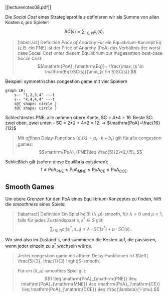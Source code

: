 [[lecturenotes08.pdf]]

Die *Social Cost* eines Strategieprofils $s$ definieren wir als Summe von allen Kosten $c_{i}$ pro Spieler: $$SC(s)=\sum_{i \in N}c_{i}(s).$$

> [!abstract] Definition *Price of Anarchy*
> Für ein Equilibrium-Konzept $\mathrm{Eq}$ (z.B. ein PNE) ist der Price of Anarchy ($\mathrm{PoA}$) das Verhältnis der worst-case Social Cost unter diesem Equilibrium zur insgesamten best-case Social Cost:
> $$\mathrm{PoA}_{\mathrm{Eq}}= \frac{\max_{s \in \mathrm{Eq}}SC(s)}{\min_{s \in S}SC(s)}.$$

Beispiel: symmetrisches congestion game mit vier Spielern
```mermaid
graph LR;
	s-- "1,2,3,4" ---t
	s-- "4,4,4,4" ---t
	s@{ shape: circle }
	t@{ shape: circle }
```

Schlechtestes PNE: alle nehmen obere Kante, SC = 4\*4 = 16.
Beste SC: zwei oben, zwei unten - SC = 2\*2 + 4\*2 = 12.
-> $\mathrm{PoA}=\frac{16}{12}$

> Mit *affinen* Delay-Functions ($d_{r}(k)=a_{r} \cdot k + b_{r}$) gilt für alle congestion games: $$\mathrm{PoA}_{PNE}\leq \frac{5}{2}=2,\!5\,.$$

Schließlich gilt (sofern diese Equilibria existieren):
$$1 \leq \mathrm{PoA}_{\mathrm{PNE}} \leq \mathrm{PoA}_{\mathrm{MNE}} \leq \mathrm{PoA}_{\mathrm{CE}} \leq \mathrm{PoA}_{\mathrm{CCE}}.$$

## Smooth Games

Um obere Grenzen für den PoA eines Equilibrium-Konzeptes zu finden, hilft die *smoothness* eines Spiels:

> [!abstract] Definition
> Ein Spiel heißt $(\lambda,\mu)$-smooth, für $\lambda>0$ und $\mu<1$, falls für jedes Zustandspaar $s, s ^{*} \in S$ gilt: $$\sum_{i \in N}c_{i}(s_{i}^{*},s_{-i})\leq \lambda \cdot SC(s ^{*})+\mu \cdot SC(s).$$

Wir sind also im Zustand $s$, und summieren die Kosten auf, die passieren, wenn jeder einzeln zu $s ^{*}$ wechseln würde. 

> Jedes congestion game mit affinen Delay-Funktionen ist $\left( \frac{5}{3}, \frac{1}{3} \right)$-smooth.

> Für ein $(\lambda,\mu)$-smoothes Spiel gilt:
> $$1 \leq \mathrm{PoA}_{\mathrm{PNE}} \leq \mathrm{PoA}_{\mathrm{MNE}} \leq \mathrm{PoA}_{\mathrm{CE}} \leq \mathrm{PoA}_{\mathrm{CCE}} \leq \frac{\lambda}{1-\mu}.$$

